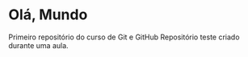 # Olá, Mundo
Primeiro repositório do curso de Git e GitHub 
Repositório teste criado durante uma aula. 